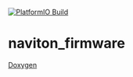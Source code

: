 [![PlatformIO Build](https://github.com/KobeKosenRobotics/naviton_firmware/actions/workflows/ci-platformio.yaml/badge.svg)](https://github.com/KobeKosenRobotics/naviton_firmware/actions/workflows/ci-platformio.yaml)

# naviton_firmware

[Doxygen](https://kobekosenrobotics.github.io/naviton_firmware/html/index.html)
